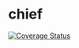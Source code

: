 # chief

[![Coverage Status](https://coveralls.io/repos/github/mcnaughton/chief/badge.svg?branch=master)](https://coveralls.io/github/mcnaughton/chief?branch=master)
